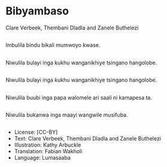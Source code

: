 # Bibyambaso
Clare Verbeek, Thembani
Dladla and Zanele
Buthelezi

##
Imbulila bindu bikali
mumwoyo kwase.


##
Niwulila bulayi inga
kukhu wanganikhiye
tsingano hangolobe.


##
Niwulila bulayi inga
kukhu wanganikhiye
tsingano hangolobe.


##
Niwulila buubi inga
papa walomele ari saali
ni kamapesa ta.


##
Niwulila bukanwa inga
maayi wangwile
musifuba.


##
* License: [CC-BY]
* Text: Clare Verbeek, Thembani Dladla and Zanele
Buthelezi
* Illustration: Kathy Arbuckle
* Translation: Fabian Wakholi
* Language: Lumasaaba

